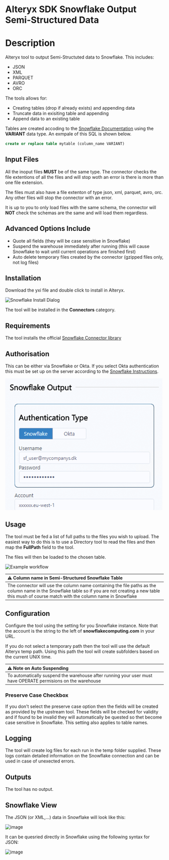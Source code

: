 # Alteryx SDK Snowflake Output Semi-Structured Data


# Description
Alteryx tool to output Semi-Structuted data to Snowflake. This includes:

- JSON
- XML
- PARQUET
- AVRO
- ORC

The tools allows for:

- Creating tables (drop if already exists) and appending data
- Truncate data in exisiting table and appending
- Append data to an existing table

Tables are created accoding to the [Snowflake Documentation](https://docs.snowflake.com/en/user-guide/semistructured-intro.html) using the **VARIANT** data type. An exmpale of this SQL is shown below.

```sql
create or replace table mytable (column_name VARIANT)
```

## Input Files

All the inoput files **MUST** be of the same type. The connector checks the file extentions of all the files and will stop woth an error is there is more than one file extension.

The files must also have a file extenton of type json, xml, parquet, avro, orc. Any other files will stop the connector with an error.

It is up to you to only load files with the same schema, the connector will **NOT** check the schemas are the same and will load them regardless.

## Advanced Options Include
- Quote all fields (they will be case sensitive in Snowflake)
- Suspend the warehouse immediately after running (this will cause Snowflake to wait until current operations are finished first)
- Auto delete temporary files created by the connector (gzipped files only, not log files)

## Installation
Download the yxi file and double click to install in Alteryx. 

<img src="https://user-images.githubusercontent.com/4363445/111751520-e5fc8100-8894-11eb-99ef-9bd7ff444d30.png" width='500px' alt="Snowflake Install Dialog">

The tool will be installed in the __Connectors__ category.

## Requirements

The tool installs the official [Snowflake Connector library](https://docs.snowflake.com/en/user-guide/python-connector.html)

## Authorisation
This can be either via Snowflake or Okta. If you select Okta authentication this must be set up on the server according to the [Snowflake Instructions](https://docs.snowflake.com/en/user-guide/admin-security-fed-auth-configure-snowflake.html). 

<img src='https://github.com/bobpeers/Alteryx_SDK_Snowflake_Output/blob/main/images/okta.gif' width=500px alt='Snowflake Okta Authentication'>

## Usage

The tool must be fed a list of full paths to the files you wish to upload. The easiest way to do this is to use a Directory tool to read the files and then map the **FullPath** field to the tool.

The files will then be loaded to the chosen table.

<img src='https://user-images.githubusercontent.com/4363445/111752571-29a3ba80-8896-11eb-8ba7-198cf6a02ea4.png' alt='Example workflow'>

| ⚠️ Column name in Semi-Structured Snowflake Table|
|:---|
|The connector will use the column name containing the file paths as the column name in the Snowflake table so if you are not creating a new table this mush of course match with the column name in Snowflake|

## Configuration
Configure the tool using the setting for you Snowflake instance. Note that the account is the string to the left of __snowflakecomputing.com__ in your URL.

If you do not select a temporary path then the tool will use the default Alteryx temp path. Using this path the tool will create subfolders based on the current UNIX time.

| ⚠️ Note on Auto Suspending|
|:---|
|To automatically suspend the warehouse after running your user must have OPERATE permisions on the warehouse|

### Preserve Case Checkbox
If you don't select the preserve case option then the fields will be created as provided by the upstream tool. These fields will be checked for validity and if found to be invalid they will automatically be quested so thet become case sensitive in Snowflake. This setting also applies to table names.

## Logging
The tool will create log files for each run in the temp folder supplied. These logs contain detailed information on the Snowflake connection and can be used in case of unexected errors.

## Outputs
The tool has no output.

## Snowflake View

The JSON (or XML,...) data in Snowflake will look like this:

![image](https://user-images.githubusercontent.com/4363445/111756281-53f77700-889a-11eb-9ead-619207799c4c.png)

It can be quesried directly in Snowflake using the following syntax for JSON:

![image](https://user-images.githubusercontent.com/4363445/111756508-928d3180-889a-11eb-84ef-1d8a7dcd6bc8.png)


